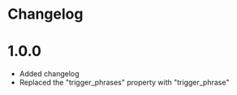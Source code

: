 # Changelog
# 1.0.0
- Added changelog
- Replaced the "trigger_phrases" property with "trigger_phrase"

